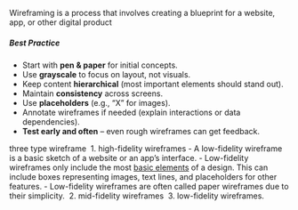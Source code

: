 
Wireframing is a process that involves creating a blueprint for a website, app, or other digital product

##### Best Practice 
- Start with **pen & paper** for initial concepts.
- Use **grayscale** to focus on layout, not visuals.
- Keep content **hierarchical** (most important elements should stand out).
- Maintain **consistency** across screens.
- Use **placeholders** (e.g., “X” for images).
- Annotate wireframes if needed (explain interactions or data dependencies).
- **Test early and often** – even rough wireframes can get feedback.

three type wireframe
 1. high-fidelity wireframes
		- A low-fidelity wireframe is a basic sketch of a website or an app’s interface.
		- Low-fidelity wireframes only include the most [basic elements](https://www.visily.ai/blog/wireframe-elements/) of a design. This can include boxes representing images, text lines, and placeholders for other features.
		- Low-fidelity wireframes are often called paper wireframes due to their simplicity.
 2. mid-fidelity wireframes
 3. low-fidelity wireframes.